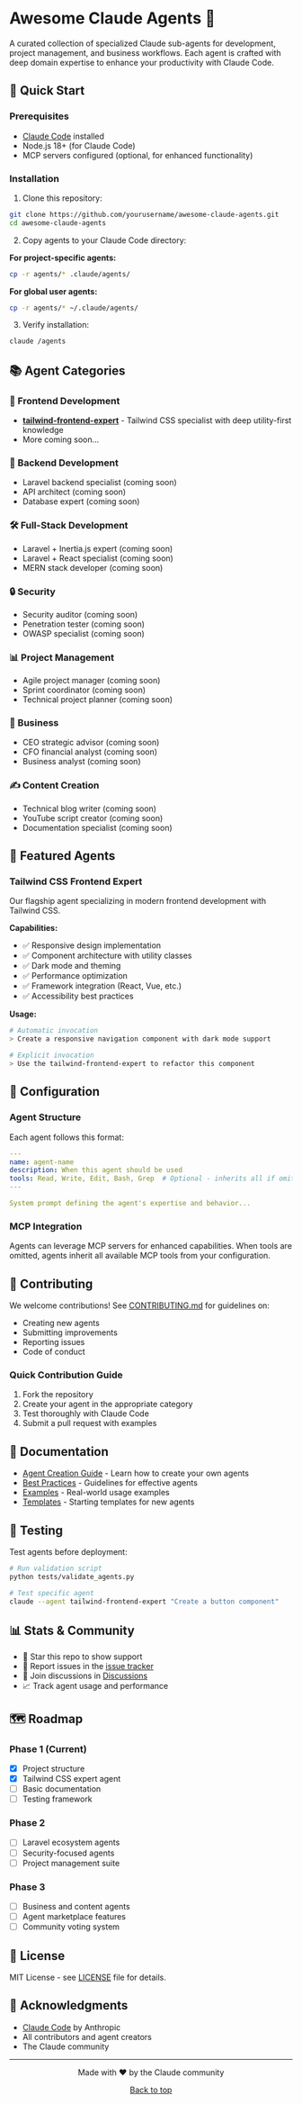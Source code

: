 # Awesome Claude Agents 🤖

A curated collection of specialized Claude sub-agents for development, project management, and business workflows. Each agent is crafted with deep domain expertise to enhance your productivity with Claude Code.

## 🚀 Quick Start

### Prerequisites
- [Claude Code](https://github.com/anthropics/claude-code) installed
- Node.js 18+ (for Claude Code)
- MCP servers configured (optional, for enhanced functionality)

### Installation

1. Clone this repository:
```bash
git clone https://github.com/yourusername/awesome-claude-agents.git
cd awesome-claude-agents
```

2. Copy agents to your Claude Code directory:

**For project-specific agents:**
```bash
cp -r agents/* .claude/agents/
```

**For global user agents:**
```bash
cp -r agents/* ~/.claude/agents/
```

3. Verify installation:
```bash
claude /agents
```

## 📚 Agent Categories

### 🎨 Frontend Development
- **[tailwind-frontend-expert](agents/development/frontend/tailwind-frontend-expert.md)** - Tailwind CSS specialist with deep utility-first knowledge
- More coming soon...

### 🔧 Backend Development
- Laravel backend specialist (coming soon)
- API architect (coming soon)
- Database expert (coming soon)

### 🛠️ Full-Stack Development
- Laravel + Inertia.js expert (coming soon)
- Laravel + React specialist (coming soon)
- MERN stack developer (coming soon)

### 🔒 Security
- Security auditor (coming soon)
- Penetration tester (coming soon)
- OWASP specialist (coming soon)

### 📊 Project Management
- Agile project manager (coming soon)
- Sprint coordinator (coming soon)
- Technical project planner (coming soon)

### 💼 Business
- CEO strategic advisor (coming soon)
- CFO financial analyst (coming soon)
- Business analyst (coming soon)

### ✍️ Content Creation
- Technical blog writer (coming soon)
- YouTube script creator (coming soon)
- Documentation specialist (coming soon)

## 🎯 Featured Agents

### Tailwind CSS Frontend Expert
Our flagship agent specializing in modern frontend development with Tailwind CSS.

**Capabilities:**
- ✅ Responsive design implementation
- ✅ Component architecture with utility classes
- ✅ Dark mode and theming
- ✅ Performance optimization
- ✅ Framework integration (React, Vue, etc.)
- ✅ Accessibility best practices

**Usage:**
```bash
# Automatic invocation
> Create a responsive navigation component with dark mode support

# Explicit invocation
> Use the tailwind-frontend-expert to refactor this component
```

## 🔧 Configuration

### Agent Structure
Each agent follows this format:
```yaml
---
name: agent-name
description: When this agent should be used
tools: Read, Write, Edit, Bash, Grep  # Optional - inherits all if omitted
---

System prompt defining the agent's expertise and behavior...
```

### MCP Integration
Agents can leverage MCP servers for enhanced capabilities. When tools are omitted, agents inherit all available MCP tools from your configuration.

## 🤝 Contributing

We welcome contributions! See [CONTRIBUTING.md](CONTRIBUTING.md) for guidelines on:
- Creating new agents
- Submitting improvements
- Reporting issues
- Code of conduct

### Quick Contribution Guide
1. Fork the repository
2. Create your agent in the appropriate category
3. Test thoroughly with Claude Code
4. Submit a pull request with examples

## 📖 Documentation

- [Agent Creation Guide](docs/creating-agents.md) - Learn how to create your own agents
- [Best Practices](docs/best-practices.md) - Guidelines for effective agents
- [Examples](examples/) - Real-world usage examples
- [Templates](templates/) - Starting templates for new agents

## 🧪 Testing

Test agents before deployment:
```bash
# Run validation script
python tests/validate_agents.py

# Test specific agent
claude --agent tailwind-frontend-expert "Create a button component"
```

## 📊 Stats & Community

- 🌟 Star this repo to show support
- 🐛 Report issues in the [issue tracker](https://github.com/yourusername/awesome-claude-agents/issues)
- 💬 Join discussions in [Discussions](https://github.com/yourusername/awesome-claude-agents/discussions)
- 📈 Track agent usage and performance

## 🗺️ Roadmap

### Phase 1 (Current)
- [x] Project structure
- [x] Tailwind CSS expert agent
- [ ] Basic documentation
- [ ] Testing framework

### Phase 2
- [ ] Laravel ecosystem agents
- [ ] Security-focused agents
- [ ] Project management suite

### Phase 3
- [ ] Business and content agents
- [ ] Agent marketplace features
- [ ] Community voting system

## 📄 License

MIT License - see [LICENSE](LICENSE) file for details.

## 🙏 Acknowledgments

- [Claude Code](https://github.com/anthropics/claude-code) by Anthropic
- All contributors and agent creators
- The Claude community

---

<p align="center">
  Made with ❤️ by the Claude community
</p>

<p align="center">
  <a href="#awesome-claude-agents-">Back to top</a>
</p>